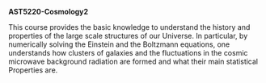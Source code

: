 **AST5220-Cosmology2**

This course provides the basic knowledge to understand the history and properties of the large scale structures of our Universe. In particular, by numerically solving the Einstein and the Boltzmann equations, one understands how clusters of galaxies and the fluctuations in the cosmic microwave background radiation are formed and what their main statistical Properties are.
